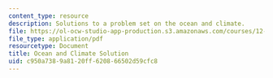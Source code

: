 ```yaml
---
content_type: resource
description: Solutions to a problem set on the ocean and climate.
file: https://ol-ocw-studio-app-production.s3.amazonaws.com/courses/12-842-climate-physics-and-chemistry-fall-2008/c950a7389a8120ff620866502d59cfc8_hw3_sol.pdf
file_type: application/pdf
resourcetype: Document
title: Ocean and Climate Solution
uid: c950a738-9a81-20ff-6208-66502d59cfc8
---
```

